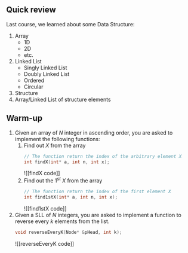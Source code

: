 ## Quick review
Last course, we learned about some Data Structure:
1. Array
	- 1D
	- 2D
	- etc.
2. Linked List
	- Singly Linked List
	- Doubly Linked List
	- Ordered
	- Circular
3. Structure
4. Array/Linked List of structure elements
## Warm-up
1. Given an array of $N$ integer in ascending order, you are asked to implement the following functions:
   1. Find out $X$ from the array
      ```cpp
      // The function return the index of the arbitrary element X
      int findX(int* a, int n, int x);
      ```
      ![[findX code]]
   2. Find out the $1^{st}$ $X$ from the array 
      ```cpp
      // The function return the index of the first element X
      int find1stX(int* a, int n, int x);
      ```
      ![[find1stX code]]
2. Given a SLL of $N$ integers, you are asked to implement a function to reverse every $k$ elements from the list.
   ```cpp
   void reverseEveryK(Node* &pHead, int k);
   ```
   ![[reverseEveryK code]]
